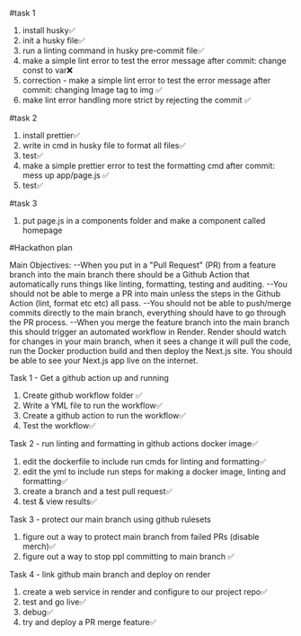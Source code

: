 #task 1

1. install husky✅
2. init a husky file✅
3. run a linting command in husky pre-commit file✅
4. make a simple lint error to test the error message after commit: change const to var❌
5. correction - make a simple lint error to test the error message after commit: changing Image tag to img ✅
6. make lint error handling more strict by rejecting the commit ✅

#task 2

1. install prettier✅
2. write in cmd in husky file to format all files✅
3. test✅
4. make a simple prettier error to test the formatting cmd after commit: mess up app/page.js ✅
5. test✅

#task 3

1. put page.js in a components folder and make a component called homepage

#Hackathon plan

Main Objectives:
--When you put in a "Pull Request" (PR) from a feature branch into the main branch there should be a Github Action that automatically runs things like linting, formatting, testing and auditing.
--You should not be able to merge a PR into main unless the steps in the Github Action (lint, format etc etc) all pass.
--You should not be able to push/merge commits directly to the main branch, everything should have to go through the PR process.
--When you merge the feature branch into the main branch this should trigger an automated workflow in Render. Render should watch for changes in your main branch, when it sees a change it will pull the code, run the Docker production build and then deploy the Next.js site. You should be able to see your Next.js app live on the internet.

Task 1 - Get a github action up and running

1. Create github workflow folder ✅
2. Write a YML file to run the workflow✅
3. Create a github action to run the workflow✅
4. Test the workflow✅

Task 2 - run linting and formatting in github actions docker image✅

1. edit the dockerfile to include run cmds for linting and formatting✅
2. edit the yml to include run steps for making a docker image, linting and formatting✅
3. create a branch and a test pull request✅
4. test & view results✅

Task 3 - protect our main branch using github rulesets

1. figure out a way to protect main branch from failed PRs (disable merch)✅
2. figure out a way to stop ppl committing to main branch ✅

Task 4 - link github main branch and deploy on render 
1. create a web service in render and configure to our project repo✅
2. test and go live✅
3. debug✅
4. try and deploy a PR merge feature✅

